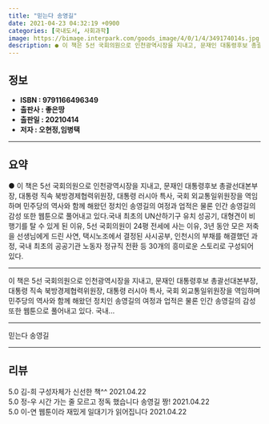 ```yaml
---
title: "믿는다 송영길"
date: 2021-04-23 04:32:19 +0900
categories: [국내도서, 사회과학]
image: https://bimage.interpark.com/goods_image/4/0/1/4/349174014s.jpg
description: ● 이 책은 5선 국회의원으로 인천광역시장을 지내고, 문재인 대통령후보 총괄선대본부장, 대통령 직속 북방경제협력위원장, 대통령 러시아 특사, 국회 외교통일위원장을 역임하며 민주당의 역사와 함께 해왔던 정치인 송영길의 여정과 업적은 물론 인간 송영길의 감성 또한 웹툰으로 풀어내고 있다.
---
```


## **정보**

- **ISBN : 9791166496349**
- **출판사 : 좋은땅**
- **출판일 : 20210414**
- **저자 : 오현정,임병택**

------



## **요약**

●  이 책은 5선 국회의원으로 인천광역시장을 지내고, 문재인 대통령후보 총괄선대본부장, 대통령 직속 북방경제협력위원장, 대통령 러시아 특사, 국회 외교통일위원장을 역임하며 민주당의 역사와 함께 해왔던 정치인 송영길의 여정과 업적은 물론 인간 송영길의 감성 또한 웹툰으로 풀어내고 있다.국내 최초의 UN산하기구 유치 성공기, 대형견이 비행기를 탈 수 있게 된 이유, 5선 국회의원이 24평 전세에 사는 이유, 3년 동안 모은 저축을 선생님에게 드린 사연, 택시노조에서 결정된 사시공부, 인천시의 부채를 해결했던 과정, 국내 최초의 공공기관 노동자 정규직 전환 등 30개의 흥미로운 스토리로 구성되어 있다.

------

이 책은 5선 국회의원으로 인천광역시장을 지내고, 문재인 대통령후보 총괄선대본부장, 대통령 직속 북방경제협력위원장, 대통령 러시아 특사, 국회 외교통일위원장을 역임하며 민주당의 역사와 함께 해왔던 정치인 송영길의 여정과 업적은 물론 인간 송영길의 감성 또한 웹툰으로 풀어내고 있다.
국내... 

------


믿는다 송영길 

------


## **리뷰** 

5.0 김-희 구성자체가 신선한 책^^ 2021.04.22 <br/>5.0 정-우 시간 가는 줄 모르고 정독 했습니다
송영길 짱! 2021.04.22 <br/>5.0 이-연 웹툰이라 재밌게 일대기가 읽어집니다 2021.04.22 <br/>
